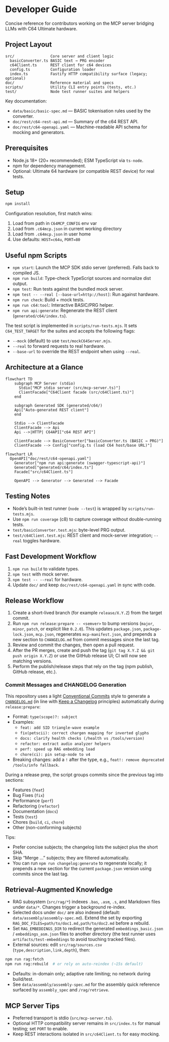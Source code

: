 # Developer Guide

Concise reference for contributors working on the MCP server bridging LLMs with C64 Ultimate hardware.

## Project Layout

```
src/                Core server and client logic
  basicConverter.ts BASIC text → PRG encoder
  c64Client.ts      REST client for c64 devices
  config.ts         Configuration loader
  index.ts          Fastify HTTP compatibility surface (legacy; optional)
doc/                Reference material and specs
scripts/            Utility CLI entry points (tests, etc.)
test/               Node test runner suites and helpers
```

Key documentation:
- `data/basic/basic-spec.md` — BASIC tokenisation rules used by the converter.
- `doc/rest/c64-rest-api.md` — Summary of the c64 REST API.
- `doc/rest/c64-openapi.yaml` — Machine-readable API schema for mocking and generators.

## Prerequisites

- Node.js 18+ (20+ recommended); ESM TypeScript via `ts-node`.
- npm for dependency management.
- Optional: Ultimate 64 hardware (or compatible REST device) for real tests.

## Setup

```bash
npm install
```

Configuration resolution, first match wins:

1. Load from path in `C64MCP_CONFIG` env var
2. Load from `.c64mcp.json` in current working directory
3. Load from `.c64mcp.json` in user home
4. Use defaults: `HOST=c64u`, `PORT=80`

## Useful npm Scripts

- `npm start`: Launch the MCP SDK stdio server (preferred). Falls back to compiled JS.
- `npm run build`: Type-check TypeScript sources and normalize dist output.
- `npm test`: Run tests against the bundled mock server.
- `npm test -- --real [--base-url=http://host]`: Run against hardware.
- `npm run check`: Build + mock tests.
- `npm run c64:tool`: Interactive BASIC/PRG helper.
- `npm run api:generate`: Regenerate the REST client (`generated/c64/index.ts`).

The test script is implemented in `scripts/run-tests.mjs`. It sets `C64_TEST_TARGET` for the suites and accepts the following flags:
- `--mock` (default) to use `test/mockC64Server.mjs`.
- `--real` to forward requests to real hardware.
- `--base-url` to override the REST endpoint when using `--real`.

## Architecture at a Glance

```mermaid
flowchart TD
    subgraph MCP Server (stdio)
      Stdio["MCP stdio server (src/mcp-server.ts)"]
      ClientFacade["C64Client facade (src/c64Client.ts)"]
    end

    subgraph Generated SDK (generated/c64/)
    Api["Auto-generated REST client"]
    end

    Stdio --> ClientFacade
    ClientFacade --> Api
    Api -->|HTTP| C64API["c64 REST API"]

    ClientFacade --> BasicConverter["basicConverter.ts (BASIC → PRG)"]
    ClientFacade --> Config["config.ts (load C64 host/base URL)"]
```

```mermaid
flowchart LR
  OpenAPI["doc/rest/c64-openapi.yaml"]
    Generator["npm run api:generate (swagger-typescript-api)"]
    Generated["generated/c64/index.ts"]
    Facade["src/c64Client.ts"]

    OpenAPI --> Generator --> Generated --> Facade
```

## Testing Notes

- Node’s built-in test runner (`node --test`) is wrapped by `scripts/run-tests.mjs`.
- Use `npm run coverage` (c8) to capture coverage without double-running tests.
- `test/basicConverter.test.mjs`: byte-level PRG output.
- `test/c64Client.test.mjs`: REST client and mock-server integration; `--real` toggles hardware.

## Fast Development Workflow

1. `npm run build` to validate types.
2. `npm test` with mock server.
3. `npm test -- --real` for hardware.
4. Update `doc/` and keep `doc/rest/c64-openapi.yaml` in sync with code.

## Release Workflow

1. Create a short-lived branch (for example `release/X.Y.Z`) from the target commit.
2. Run `npm run release:prepare -- <semver>` to bump versions (`major`, `minor`, `patch`, or explicit like `0.2.0`). This updates `package.json`, `package-lock.json`, `mcp.json`, regenerates `mcp-manifest.json`, and prepends a new section to `CHANGELOG.md` from commit messages since the last tag.
3. Review and commit the changes, then open a pull request.
4. After the PR merges, create and push the tag (`git tag X.Y.Z && git push origin X.Y.Z`) or use the GitHub release UI; CI will now see matching versions.
5. Perform the publish/release steps that rely on the tag (npm publish, GitHub release, etc.).

### Commit Messages and CHANGELOG Generation

This repository uses a light [Conventional Commits](https://www.conventionalcommits.org) style to generate a [`CHANGELOG.md`](https://github.com/chrisgleissner/c64-mcp/blob/main/CHANGELOG.md) (in line with [Keep a Changelog](https://keepachangelog.com/) principles) automatically during `release:prepare`:

- Format: `type(scope)?: subject`
- Examples:
  - `feat: add SID triangle-wave example`
  - `fix(petscii): correct chargen mapping for inverted glyphs`
  - `docs: clarify health checks (/health vs /tools/version)`
  - `refactor: extract audio analyzer helpers`
  - `perf: speed up RAG embedding load`
  - `chore(ci): pin setup-node to v4`
- Breaking changes: add a `!` after the type, e.g., `feat!: remove deprecated /tools/info fallback`.

During a release prep, the script groups commits since the previous tag into sections:

- Features (`feat`)
- Bug Fixes (`fix`)
- Performance (`perf`)
- Refactoring (`refactor`)
- Documentation (`docs`)
- Tests (`test`)
- Chores (`build`, `ci`, `chore`)
- Other (non-conforming subjects)

Tips:

- Prefer concise subjects; the changelog lists the subject plus the short SHA.
- Skip “Merge …” subjects; they are filtered automatically.
- You can run `npm run changelog:generate` to regenerate locally; it prepends a new section for the current `package.json` version using commits since the last tag.

## Retrieval-Augmented Knowledge

- RAG subsystem (`src/rag/*`) indexes `.bas`, `.asm`, `.s`, and Markdown files under `data/*`. Changes trigger a background re-index.
- Selected docs under `doc/` are also indexed (default: `data/assembly/assembly-spec.md`). Extend the set by exporting `RAG_DOC_FILES=path/to/doc1.md,path/to/doc2.md` before a rebuild.
- Set `RAG_EMBEDDINGS_DIR` to redirect the generated `embeddings_basic.json` / `embeddings_asm.json` files to another directory (the test runner uses `artifacts/test-embeddings` to avoid touching tracked files).
- External sources: edit `src/rag/sources.csv` (`type,description,link,depth`), then:

```bash
npm run rag:fetch
npm run rag:rebuild  # or rely on auto-reindex (~15s default)
```

- Defaults: in-domain only; adaptive rate limiting; no network during build/test.
- See `data/assembly/assembly-spec.md` for the assembly quick reference surfaced by `assembly_spec` and `/rag/retrieve`.

## MCP Server Tips

- Preferred transport is stdio (`src/mcp-server.ts`).
- Optional HTTP compatibility server remains in `src/index.ts` for manual testing; set `PORT` to enable.
- Keep REST interactions isolated in `src/c64Client.ts` for easy mocking.
